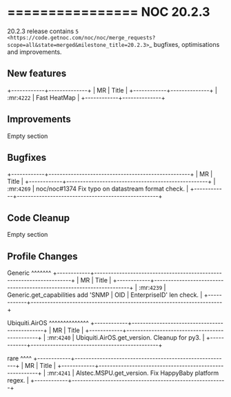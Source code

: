 

================
NOC 20.2.3
================

20.2.3 release contains `5 <https://code.getnoc.com/noc/noc/merge_requests?scope=all&state=merged&milestone_title=20.2.3>`_ bugfixes, optimisations and improvements.


New features
------------
+------------+--------------+
| MR         | Title        |
+------------+--------------+
| :mr:`4222` | Fast HeatMap |
+------------+--------------+


Improvements
------------
Empty section



Bugfixes
--------
+------------+---------------------------------------------------+
| MR         | Title                                             |
+------------+---------------------------------------------------+
| :mr:`4269` | noc/noc#1374 Fix typo on datastream format check. |
+------------+---------------------------------------------------+



Code Cleanup
------------
Empty section




Profile Changes
---------------


Generic
^^^^^^^
+------------+---------------------------------------------------------------------+
| MR         | Title                                                               |
+------------+---------------------------------------------------------------------+
| :mr:`4239` | Generic.get_capabilities add 'SNMP | OID | EnterpriseID' len check. |
+------------+---------------------------------------------------------------------+


Ubiquiti.AirOS
^^^^^^^^^^^^^^
+------------+----------------------------------------------+
| MR         | Title                                        |
+------------+----------------------------------------------+
| :mr:`4240` | Ubiquiti.AirOS.get_version. Cleanup for py3. |
+------------+----------------------------------------------+


rare
^^^^
+------------+--------------------------------------------------------+
| MR         | Title                                                  |
+------------+--------------------------------------------------------+
| :mr:`4241` | Alstec.MSPU.get_version. Fix HappyBaby platform regex. |
+------------+--------------------------------------------------------+
